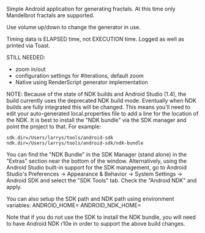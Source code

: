 Simple Android application for generating fractals.  At this time only Mandelbrot fractals are supported.

Use volume up/down to change the generator in use.

Timing data is ELAPSED time, not EXECUTION time.  Logged as well as printed via Toast.

STILL NEEDED:
- zoom in/out 
- configuration settings for #iterations, default zoom
- Native using RenderScript generator implementation

NOTE:
Because of the state of NDK builds and Android Studio (1.4), the build currently uses the deprecated NDK build mode.  Eventually when NDK builds are fully integrated this will be changed.  This means you'll need to edit your auto-generated local.properties file to add a line for the location of the NDK.  It is best to install the "NDK bundle" via the SDK manager and point the project to that.  For example:

    sdk.dir=/Users/larrys/tools/android-sdk
    ndk.dir=/Users/larrys/tools/android-sdk/ndk-bundle

You can find the "NDK Bundle" in the SDK Manager (stand alone) in the "Extras" section near the bottom of the window.  Alternatively, using the Android Studio built-in support for the SDK management, go to Android Studio's Preferences -> Appearance & Behavior -> System Settings -> Android SDK and select the "SDK Tools" tab.  Check the "Android NDK" and apply.

You can also setup the SDK path and NDK path using environment variables:
ANDROID_HOME=<your sdk location>
ANDROID_NDK_HOME=<ndk bundle location under the sdk>

Note that if you do not use the SDK to install the NDK bundle, you will need to have Android NDK r10e in order to support the above build changes.

